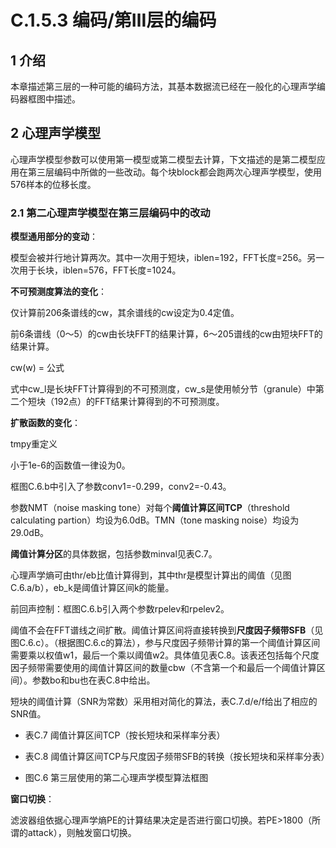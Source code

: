 # C.1.5.3 编码/第Ⅲ层的编码

## 1 介绍

本章描述第三层的一种可能的编码方法，其基本数据流已经在一般化的心理声学编码器框图中描述。

## 2 心理声学模型

心理声学模型参数可以使用第一模型或第二模型去计算，下文描述的是第二模型应用在第三层编码中所做的一些改动。每个块block都会跑两次心理声学模型，使用576样本的位移长度。

### 2.1 第二心理声学模型在第三层编码中的改动

**模型通用部分的变动**：

模型会被并行地计算两次。其中一次用于短块，iblen=192，FFT长度=256。另一次用于长块，iblen=576，FFT长度=1024。

**不可预测度算法的变化**：

仅计算前206条谱线的cw，其余谱线的cw设定为0.4定值。

前6条谱线（0～5）的cw由长块FFT的结果计算，6～205谱线的cw由短块FFT的结果计算。

cw(w) = 公式

式中cw_l是长块FFT计算得到的不可预测度，cw_s是使用帧分节（granule）中第二个短块（192点）的FFT结果计算得到的不可预测度。

**扩散函数的变化**：

tmpy重定义

小于1e-6的函数值一律设为0。

框图C.6.b中引入了参数conv1=-0.299，conv2=-0.43。

参数NMT（noise masking tone）对每个**阈值计算区间TCP**（threshold calculating partion）均设为6.0dB。TMN（tone masking noise）均设为29.0dB。

**阈值计算分区**的具体数据，包括参数minval见表C.7。

心理声学熵可由thr/eb比值计算得到，其中thr是模型计算出的阈值（见图C.6.a/b），eb_k是阈值计算区间k的能量。

前回声控制：框图C.6.b引入两个参数rpelev和rpelev2。

阈值不会在FFT谱线之间扩散。阈值计算区间将直接转换到**尺度因子频带SFB**（见图C.6.c）。（根据图C.6.c的算法），参与尺度因子频带计算的第一个阈值计算区间需要乘以权值w1，最后一个乘以阈值w2。具体值见表C.8。该表还包括每个尺度因子频带需要使用的阈值计算区间的数量cbw（不含第一个和最后一个阈值计算区间）。参数bo和bu也在表C.8中给出。

短块的阈值计算（SNR为常数）采用相对简化的算法，表C.7.d/e/f给出了相应的SNR值。

- 表C.7 阈值计算区间TCP（按长短块和采样率分表）
- 表C.8 阈值计算区间TCP与尺度因子频带SFB的转换（按长短块和采样率分表）

- 图C.6 第三层使用的第二心理声学模型算法框图

**窗口切换**：

滤波器组依据心理声学熵PE的计算结果决定是否进行窗口切换。若PE>1800（所谓的attack），则触发窗口切换。